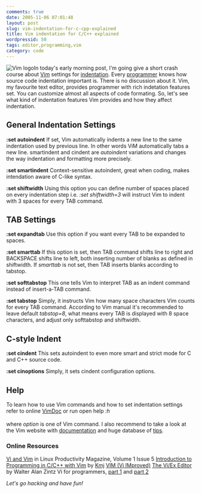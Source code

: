 ```yaml
---
comments: true
date: 2005-11-06 07:01:48
layout: post
slug: vim-indentation-for-c-cpp-explained
title: Vim indentation for C/C++ explained
wordpressid: 50
tags: editor,programming,vim
category: code
---
```


![Vim logo](/images/logos/vim-logo.gif)In today's early morning post, I'm going give a short crash course about [Vim](http://www.vim.org) settings for [indentation](http://en.wikipedia.org/wiki/Indentation). Every [programmer](http://en.wikipedia.org/wiki/Programmer) knows how source code indentation important is. There is no discussion about it. Vim, my favourite text editor, provides programmer with rich indetation features set. You can customize almost all aspects of code formating. So, let's see what kind of indentation features Vim provides and how they affect indentation.

## General Indentation Settings

**:set autoindent**
If set, Vim automatically indents a new line to the same indentation used by previous line. In other words ViM automatically tabs a new line. smartindent and cindent are _autoindent_ variations and changes the way indentation and formatting more precisely.

**:set smartindent**
Context-sensitive autoindent, great when coding, makes intendation aware of C-like syntax.

**:set shiftwidth**
Using this option you can define number of spaces placed on every indentation step i.e. _:set shiftwidth=3_ will instruct Vim to indent with 3 spaces for every TAB command.

## TAB Settings

**:set expandtab**
Use this option if you want every TAB to be expanded to spaces.

**:set smarttab**
If this option is set, then TAB command shifts line to right and BACKSPACE shifts line to left, both inserting number of blanks as defined in shiftwidth. If _smarttab_ is not set, then TAB inserts blanks according to tabstop.

**:set softtabstop**
This one tells Vim to interpret TAB as an indent command instead of insert-a-TAB command.

**:set tabstop**
Simply, it instructs Vim how many space characters Vim counts for every TAB command. According to Vim manual it's recommended to leave default _tabstop=8_, what means  every TAB is displayed with 8 space characters, and adjust only softtabstop and shiftwidth.

## C-style Indent

**:set cindent**
This sets autoindent to even more smart and strict mode for C and C++ source code.

**:set cinoptions**
Simply, it sets cindent configuration options.

## Help

To learn how to use Vim commands and how to set indentation settings refer to online [VimDoc](http://vimdoc.sourceforge.net/htmldoc/) or run open help _:h <option>_ where _option_ is one of Vim command. I also recommend to take a look at the Vim website with [documentation](http://www.vim.org/docs.php) and huge database of [tips](http://www.vim.org/tips/index.php).

### Online Resources

[Vi and Vim](http://www.troubleshooters.com/lpm/200212/200212.htm) in Linux Productivity Magazine, Volume 1 Issue 5
[Introduction to Programming in C/C++ with Vim](http://www.justlinux.com/nhf/Programming/Introduction_to_C_Programming.html) by [Kmj](mailto:kmj9907@cs.rit.edu)
[VIM (Vi IMproved)](http://www.geocities.com/h2lee/vim.html)
[The Vi/Ex Editor](http://www.networkcomputing.com/unixworld/tutorial/009/009.html) by Walter Alan Zintz
Vi for programmers, [part 1](http://builder.com.com/5100-6372_14-5253006.html) and [part 2](http://builder.com.com/5100-6372-5254151.html)

_Let's go hacking and have fun!_
